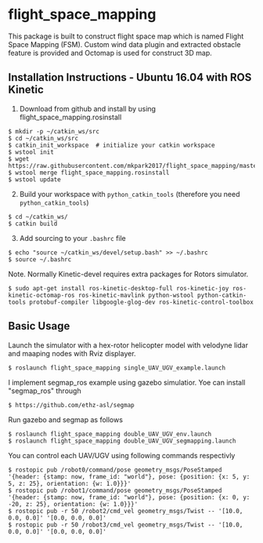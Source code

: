 # flight_space_mapping
This package is built to construct flight space map which is named Flight Space Mapping (FSM). Custom wind data plugin and extracted obstacle feature is provided and Octomap is used for construct 3D map.

Installation Instructions - Ubuntu 16.04 with ROS Kinetic
---------------------------------------------------------
 1. Download from github and install by using flight_space_mapping.rosinstall 
 ```
 $ mkdir -p ~/catkin_ws/src
 $ cd ~/catkin_ws/src
 $ catkin_init_workspace  # initialize your catkin workspace
 $ wstool init
 $ wget https://raw.githubusercontent.com/mkpark2017/flight_space_mapping/master/flight_space_mapping.rosinstall
 $ wstool merge flight_space_mapping.rosinstall
 $ wstool update
 ```
 
 2. Build your workspace with `python_catkin_tools` (therefore you need `python_catkin_tools`)

   ```
   $ cd ~/catkin_ws/
   $ catkin build
   ```

 3. Add sourcing to your `.bashrc` file

   ```
   $ echo "source ~/catkin_ws/devel/setup.bash" >> ~/.bashrc
   $ source ~/.bashrc
   ```

Note. Normally Kinetic-devel requires extra packages for Rotors simulator.
```
$ sudo apt-get install ros-kinetic-desktop-full ros-kinetic-joy ros-kinetic-octomap-ros ros-kinetic-mavlink python-wstool python-catkin-tools protobuf-compiler libgoogle-glog-dev ros-kinetic-control-toolbox
```

Basic Usage
-----------

Launch the simulator with a hex-rotor helicopter model with velodyne lidar and maaping nodes with Rviz displayer.

```
$ roslaunch flight_space_mapping single_UAV_UGV_example.launch
```

I implement segmap_ros example using gazebo simulatior. Yoe can install "segmap_ros" through
```
$ https://github.com/ethz-asl/segmap
```

Run gazebo and segmap as follows
```
$ roslaunch flight_space_mapping double_UAV_UGV_env.launch
$ roslaunch flight_space_mapping double_UAV_UGV_segmapping.launch
```

You can control each UAV/UGV using following commands respectivly
```
$ rostopic pub /robot0/command/pose geometry_msgs/PoseStamped '{header: {stamp: now, frame_id: "world"}, pose: {position: {x: 5, y: 5, z: 25}, orientation: {w: 1.0}}}'
$ rostopic pub /robot1/command/pose geometry_msgs/PoseStamped '{header: {stamp: now, frame_id: "world"}, pose: {position: {x: 0, y: -20, z: 25}, orientation: {w: 1.0}}}'
$ rostopic pub -r 50 /robot2/cmd_vel geometry_msgs/Twist -- '[10.0, 0.0, 0.0]' '[0.0, 0.0, 0.0]'
$ rostopic pub -r 50 /robot3/cmd_vel geometry_msgs/Twist -- '[10.0, 0.0, 0.0]' '[0.0, 0.0, 0.0]'
```



